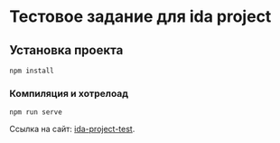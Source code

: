 # Тестовое задание для ida project

## Установка проекта
```
npm install
```

### Компиляция и хотрелоад
```
npm run serve
```


Ссылка на сайт: [ida-project-test](https://dmshutof.github.io/ida-project-test/).
